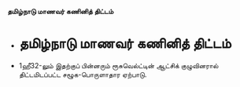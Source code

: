 **தமிழ்நாடு மாணவர் கணினித் திட்டம்**
- # தமிழ்நாடு மாணவர் கணினித் திட்டம்
- 1ஹீ32-லும் இதற்குப் பின்னரும் ரூசுவெல்ட்டின் ஆட்சிக் குழுவினரால் திட்டமிடப்பட்ட சழூக-பொருளாதார ஏற்பாடு.

